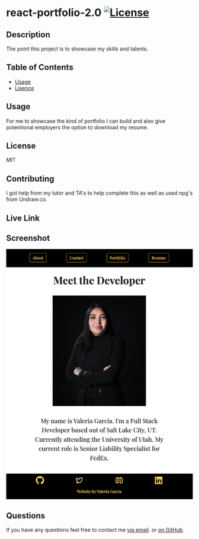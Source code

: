 # react-portfolio-2.0 [![License](https://img.shields.io/static/v1?label=License&message=MIT&color=blueviolet&style=for-the-badge)](https://opensource.org/licenses/MIT)

## Description
The point this project is to showcase my skills and talents. 

## Table of Contents
- [Usage](#usage)
- [Lisence](#lisence)

## Usage
For me to showcase the kind of portfolio I can build and also give potentional employers the option to download my resume.

## License
MIT

## Contributing 
I got help from my tutor and TA's to help complete this as well as used npg's from Undraw.co.

## Live Link
[]()

## Screenshot
![Portfolio-Screenshot](./src/assets/screenshot.png)


## Questions
 If you have any questions feel free to contact me [via email](mailto:garcia.valeria001@gmail.com). or [on GitHub](https://github.com/vhivestate).